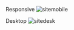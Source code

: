 Responsive 
![sitemobile](https://github.com/user-attachments/assets/026717fb-6d0d-4416-9465-20674b31c664)

Desktop
![sitedesk](https://github.com/user-attachments/assets/8e116e89-8bf0-48a7-aa91-d98a69d78dc1)
